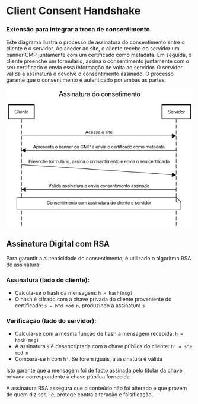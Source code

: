 # Client Consent Handshake

### Extensão para integrar a troca de consentimento.

Este diagrama ilustra o processo de assinatura do consentimento entre o cliente e o servidor. Ao aceder ao site, o cliente recebe do servidor um banner CMP juntamente com um certificado como metadata. Em seguida, o cliente preenche um formulário, assina o consentimento juntamente com o seu certificado e envia essa informação de volta ao servidor. O servidor valida a assinatura e devolve o consentimento assinado. O processo garante que o consentimento é autenticado por ambas as partes.

![alt text](AssinaturaConsentimento.png "Assinatura")

## Assinatura Digital com RSA

Para garantir a autenticidade do consentimento, é utilizado o algoritmo RSA de assinatura:

### Assinatura (lado do cliente):

- Calcula-se o hash da mensagem: `h = hash(msg)`
- O hash é cifrado com a chave privada do cliente proveniente do certificado: `s = h^d mod n`, produzindo a assinatura `s`

### Verificação (lado do servidor):

- Calcula-se com a mesma função de hash a mensagem recebida: `h = hash(msg)`
- A assinatura `s` é desencriptada com a chave pública do cliente: `h' = s^e mod n`
- Compara-se `h` com `h'`. Se forem iguais, a assinatura é válida

Isto garante que a mensagem foi de facto assinada pelo titular da chave privada correspondente à chave pública fornecida.

A assinatura RSA assegura que o conteúdo não foi alterado e que provém de quem diz ser, i.e, protege contra alteração e falsificação.
